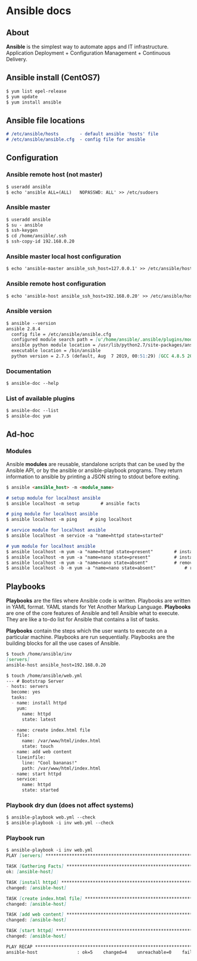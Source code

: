 # Ansible docs
## About 
**Ansible** is the simplest way to automate apps and IT infrastructure. Application Deployment + Configuration Management + Continuous Delivery.

## Ansible install (CentOS7)
```markdown
$ yum list epel-release
$ yum update
$ yum install ansible
```

## Ansible file locations
```markdown
# /etc/ansible/hosts 		- default ansible 'hosts' file
# /etc/ansible/ansible.cfg 	- config file for ansible
```

## Configuration
### Ansible remote host (not master) ### 
```markdown
$ useradd ansible
$ echo 'ansible	ALL=(ALL)	NOPASSWD: ALL' >> /etc/sudoers
```

### Ansible master ###
```markdown
$ useradd ansible
$ su - ansible
$ ssh-keygen
$ cd /home/ansible/.ssh
$ ssh-copy-id 192.168.0.20
```

### Ansible master local host configuration
```markdown
$ echo 'ansible-master ansible_ssh_host=127.0.0.1' >> /etc/ansible/hosts
```

### Ansible remote host configuration
```markdown
$ echo 'ansible-host ansible_ssh_host=192.168.0.20' >> /etc/ansible/hosts
```

### Ansible version
```markdown
$ ansible --version
ansible 2.8.4
  config file = /etc/ansible/ansible.cfg
  configured module search path = [u'/home/ansible/.ansible/plugins/modules', u'/usr/share/ansible/plugins/modules']
  ansible python module location = /usr/lib/python2.7/site-packages/ansible
  executable location = /bin/ansible
  python version = 2.7.5 (default, Aug  7 2019, 00:51:29) [GCC 4.8.5 20150623 (Red Hat 4.8.5-39)]
```

### Documentation
```markdown
$ ansible-doc --help
```

### List of available plugins

```markdown
$ ansible-doc --list
$ ansible-doc yum
```

## Ad-hoc
### Modules
Ansible **modules** are reusable, standalone scripts that can be used by the Ansible API, or by the ansible or ansible-playbook programs. They return information to ansible by printing a JSON string to stdout before exiting.

```markdown
$ ansible <ansible_host> -m <module_name>
```

```markdown
# setup module for localhost ansible
$ ansible localhost -m setup		# ansible facts

# ping module for localhost ansible
$ ansible localhost -m ping		# ping localhost

# service module for localhost ansible
$ ansible localhost -m service -a "name=httpd state=started"

# yum module for localhost ansible
$ ansible localhost -m yum -a "name=httpd state=present"		# install httpd package
$ ansible localhost -m yum -a "name=nano state=present" 		# install nano package
$ ansible localhost -m yum -a "name=nano state=absent"  		# remove  nano package
$ ansible localhost -b -m yum -a "name=nano state=absent"	        # remove  nano package (-b, --become run operations with become (does not imply password prompting)
```

## Playbooks
**Playbooks** are the files where Ansible code is written. Playbooks are written in YAML format. YAML stands for Yet Another Markup Language. **Playbooks** are one of the core features of Ansible and tell Ansible what to execute. They are like a to-do list for Ansible that contains a list of tasks.

**Playbooks** contain the steps which the user wants to execute on a particular machine. Playbooks are run sequentially. Playbooks are the building blocks for all the use cases of Ansible.

```markdown
$ touch /home/ansible/inv
[servers]
ansible-host ansible_host=192.168.0.20
```

```markdown
$ touch /home/ansible/web.yml
--- # Bootstrap Server
- hosts: servers
  become: yes
  tasks:
  - name: install httpd
    yum:
      name: httpd
      state: latest

  - name: create index.html file
    file:
      name: /var/www/html/index.html
      state: touch
  - name: add web content
    lineinfile:
      line: "Cool bananas!"
      path: /var/www/html/index.html
  - name: start httpd
    service:
      name: httpd
      state: started
```

### Playbook dry dun (does not affect systems)
```markdown
$ ansible-playbook web.yml --check
$ ansible-playbook -i inv web.yml --check
```

### Playbook run
```markdown
$ ansible-playbook -i inv web.yml
PLAY [servers] **********************************************************************************

TASK [Gathering Facts] **************************************************************************
ok: [ansible-host]

TASK [install httpd] ******************************************************************************
changed: [ansible-host]

TASK [create index.html file] *******************************************************************
changed: [ansible-host]

TASK [add web content] **************************************************************************
changed: [ansible-host]

TASK [start httpd] ******************************************************************************
changed: [ansible-host]

PLAY RECAP **************************************************************************************
ansible-host               : ok=5    changed=4    unreachable=0    failed=0    skipped=0    rescued=0    ignored=0
```
